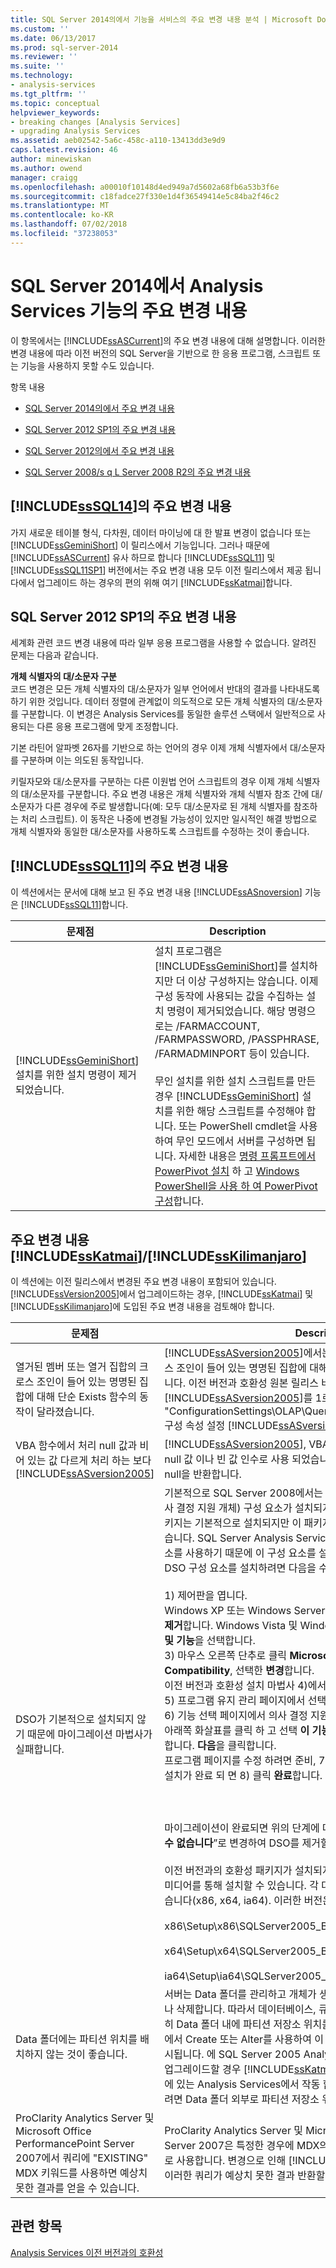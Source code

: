 ```yaml
---
title: SQL Server 2014의에서 기능을 서비스의 주요 변경 내용 분석 | Microsoft Docs
ms.custom: ''
ms.date: 06/13/2017
ms.prod: sql-server-2014
ms.reviewer: ''
ms.suite: ''
ms.technology:
- analysis-services
ms.tgt_pltfrm: ''
ms.topic: conceptual
helpviewer_keywords:
- breaking changes [Analysis Services]
- upgrading Analysis Services
ms.assetid: aeb02542-5a6c-458c-a110-13413dd3e9d9
caps.latest.revision: 46
author: minewiskan
ms.author: owend
manager: craigg
ms.openlocfilehash: a00010f10148d4ed949a7d5602a68fb6a53b3f6e
ms.sourcegitcommit: c18fadce27f330e1d4f36549414e5c84ba2f46c2
ms.translationtype: MT
ms.contentlocale: ko-KR
ms.lasthandoff: 07/02/2018
ms.locfileid: "37238053"
---
```

# <a name="breaking-changes-to-analysis-services-features-in-sql-server-2014"></a>SQL Server 2014에서 Analysis Services 기능의 주요 변경 내용
  이 항목에서는 [!INCLUDE[ssASCurrent](../includes/ssascurrent-md.md)]의 주요 변경 내용에 대해 설명합니다. 이러한 변경 내용에 따라 이전 버전의 SQL Server을 기반으로 한 응용 프로그램, 스크립트 또는 기능을 사용하지 못할 수도 있습니다.  
  
 항목 내용  
  
-   [SQL Server 2014의에서 주요 변경 내용](#bkmk_sql2014)  
  
-   [SQL Server 2012 SP1의 주요 변경 내용](#bkmk_2012Sp1)  
  
-   [SQL Server 2012의에서 주요 변경 내용](#bkmk_sql11)  
  
-   [SQL Server 2008/s q L Server 2008 R2의 주요 변경 내용](#bkmk_sql10)  
  
##  <a name="bkmk_sql2014"></a> [!INCLUDE[ssSQL14](../includes/sssql14-md.md)]의 주요 변경 내용  
 가지 새로운 테이블 형식, 다차원, 데이터 마이닝에 대 한 발표 변경이 없습니다 또는 [!INCLUDE[ssGeminiShort](../includes/ssgeminishort-md.md)] 이 릴리스에서 기능입니다.  그러나 때문에 [!INCLUDE[ssASCurrent](../includes/ssascurrent-md.md)] 유사 하므로 합니다 [!INCLUDE[ssSQL11](../includes/sssql11-md.md)] 및 [!INCLUDE[ssSQL11SP1](../includes/sssql11sp1-md.md)] 버전에서는 주요 변경 내용 모두 이전 릴리스에서 제공 됩니다에서 업그레이드 하는 경우의 편의 위해 여기 [!INCLUDE[ssKatmai](../includes/sskatmai-md.md)]합니다.  
  
##  <a name="bkmk_2012Sp1"></a> SQL Server 2012 SP1의 주요 변경 내용  
 세계화 관련 코드 변경 내용에 따라 일부 응용 프로그램을 사용할 수 없습니다. 알려진 문제는 다음과 같습니다.  
  
 **개체 식별자의 대/소문자 구분**  
 코드 변경은 모든 개체 식별자의 대/소문자가 일부 언어에서 반대의 결과를 나타내도록 하기 위한 것입니다. 데이터 정렬에 관계없이 의도적으로 모든 개체 식별자의 대/소문자를 구분합니다. 이 변경은 Analysis Services를 동일한 솔루션 스택에서 일반적으로 사용되는 다른 응용 프로그램에 맞게 조정합니다.  
  
 기본 라틴어 알파벳 26자를 기반으로 하는 언어의 경우 이제 개체 식별자에서 대/소문자를 구분하며 이는 의도된 동작입니다.  
  
 키릴자모와 대/소문자를 구분하는 다른 이원법 언어 스크립트의 경우 이제 개체 식별자의 대/소문자를 구분합니다. 주요 변경 내용은 개체 식별자와 개체 식별자 참조 간에 대/소문자가 다른 경우에 주로 발생합니다(예: 모두 대/소문자로 된 개체 식별자를 참조하는 처리 스크립트). 이 동작은 나중에 변경될 가능성이 있지만 일시적인 해결 방법으로 개체 식별자와 동일한 대/소문자를 사용하도록 스크립트를 수정하는 것이 좋습니다.  
  
##  <a name="bkmk_sql11"></a> [!INCLUDE[ssSQL11](../includes/sssql11-md.md)]의 주요 변경 내용  
 이 섹션에서는 문서에 대해 보고 된 주요 변경 내용 [!INCLUDE[ssASnoversion](../includes/ssasnoversion-md.md)] 기능은 [!INCLUDE[ssSQL11](../includes/sssql11-md.md)]합니다.  
  
|문제점|Description|  
|-----------|-----------------|  
|[!INCLUDE[ssGeminiShort](../includes/ssgeminishort-md.md)] 설치를 위한 설치 명령이 제거되었습니다.|설치 프로그램은 [!INCLUDE[ssGeminiShort](../includes/ssgeminishort-md.md)]를 설치하지만 더 이상 구성하지는 않습니다. 이제 구성 동작에 사용되는 값을 수집하는 설치 명령이 제거되었습니다. 해당 명령으로는 /FARMACCOUNT, /FARMPASSWORD, /PASSPHRASE, /FARMADMINPORT 등이 있습니다.<br /><br /> 무인 설치를 위한 설치 스크립트를 만든 경우 [!INCLUDE[ssGeminiShort](../includes/ssgeminishort-md.md)] 설치를 위한 해당 스크립트를 수정해야 합니다. 또는 PowerShell cmdlet을 사용하여 무인 모드에서 서버를 구성하면 됩니다. 자세한 내용은 [명령 프롬프트에서 PowerPivot 설치](../../2014/sql-server/install/install-powerpivot-from-the-command-prompt.md) 하 고 [Windows PowerShell을 사용 하 여 PowerPivot 구성](power-pivot-sharepoint/power-pivot-configuration-using-windows-powershell.md)합니다.|  
  
##  <a name="bkmk_sql10"></a> 주요 변경 내용 [!INCLUDE[ssKatmai](../includes/sskatmai-md.md)]/[!INCLUDE[ssKilimanjaro](../includes/sskilimanjaro-md.md)]  
 이 섹션에는 이전 릴리스에서 변경된 주요 변경 내용이 포함되어 있습니다. [!INCLUDE[ssVersion2005](../includes/ssversion2005-md.md)]에서 업그레이드하는 경우, [!INCLUDE[ssKatmai](../includes/sskatmai-md.md)] 및 [!INCLUDE[ssKilimanjaro](../includes/sskilimanjaro-md.md)]에 도입된 주요 변경 내용을 검토해야 합니다.  
  
|문제점|Description|  
|-----------|-----------------|  
|열거된 멤버 또는 열거 집합의 크로스 조인이 들어 있는 명명된 집합에 대해 단순 Exists 함수의 동작이 달라졌습니다.|[!INCLUDE[ssASversion2005](../includes/ssasversion2005-md.md)]에서는 열거된 멤버 또는 열거 집합의 크로스 조인이 들어 있는 명명된 집합에 대해 단순 Exists 함수가 작동하지 않았습니다. 이전 버전과 호환성 원본 릴리스 버전 및 SP1 [!INCLUDE[ssASversion2005](../includes/ssasversion2005-md.md)]를 1로 또는 이전 버전과 호환성을 위해 "ConfigurationSettings\OLAP\Query\NamedSetShallowExistsMode" 구성 속성 설정 [!INCLUDE[ssASversion2005](../includes/ssasversion2005-md.md)] SP2를 2로 설정 합니다.|  
|VBA 함수에서 처리 null 값과 비어 있는 값 다르게 처리 하는 보다 [!INCLUDE[ssASversion2005](../includes/ssasversion2005-md.md)]|[!INCLUDE[ssASversion2005](../includes/ssasversion2005-md.md)], VBA 함수가 반환 된 0 또는 빈 문자열이 null 값 이나 빈 값 인수로 사용 되었습니다. [!INCLUDE[ssKatmai](../includes/sskatmai-md.md)]에서는 null을 반환합니다.|  
|DSO가 기본적으로 설치되지 않기 때문에 마이그레이션 마법사가 실패합니다.|기본적으로 SQL Server 2008에서는 이전 버전과의 호환성을 위한 DSO(의사 결정 지원 개체) 구성 요소가 설치되지 않습니다. 이전 버전과의 호환성 패키지는 기본적으로 설치되지만 이 패키지에서 DSO 구성 요소는 사용되지 않습니다. SQL Server Analysis Services 마이그레이션 마법사는 이 구성 요소를 사용하기 때문에 이 구성 요소를 설치하지 않으면 마법사가 실패합니다. DSO 구성 요소를 설치하려면 다음을 수행합니다.<br /><br /> 1) 제어판을 엽니다.<br />Windows XP 또는 Windows Server 2003, 2)에서 선택 **프로그램 추가 / 제거**합니다. Windows Vista 및 Windows Server 2008의 경우 **프로그램 및 기능**을 선택합니다.<br />3) 마우스 오른쪽 단추로 클릭 **Microsoft SQL Server 2005 Backward Compatibility**, 선택한 **변경**합니다.<br />이전 버전과 호환성 설치 마법사 4)에서 클릭 **다음**합니다.<br />5) 프로그램 유지 관리 페이지에서 선택 **수정**를 클릭 하 고 **다음**합니다.<br />6) 기능 선택 페이지에서 의사 결정 지원 개체 (DSO)를 사용할 수 없는 경우 아래쪽 화살표를 클릭 하 고 선택 **이 기능은 로컬 하드 드라이브에 설치 됩니다**합니다. **다음**을 클릭합니다.<br />프로그램 페이지를 수정 하려면 준비, 7)에서 클릭 **설치**합니다.<br />설치가 완료 되 면 8) 클릭 **완료**합니다.<br /><br /> <br /><br /> 마이그레이션이 완료되면 위의 단계에 따라 DSO 옵션을 “**이 기능은 사용할 수 없습니다**”로 변경하여 DSO를 제거할 수 있습니다.<br /><br /> 이전 버전과의 호환성 패키지가 설치되지 않은 경우 SQL Server 2008 배포 미디어를 통해 설치할 수 있습니다. 각 대상 아키텍처마다 해당하는 버전이 있습니다(x86, x64, ia64). 이러한 버전은 다음 위치에서 찾을 수 있습니다.<br /><br /> x86\Setup\x86\SQLServer2005_BC.msi<br /><br /> x64\Setup\x64\SQLServer2005_BC.msi<br /><br /> ia64\Setup\ia64\SQLServer2005_BC.msi|  
|Data 폴더에는 파티션 위치를 배치하지 않는 것이 좋습니다.|서버는 Data 폴더를 관리하고 개체가 생성, 삭제 및 수정될 때 폴더를 만들거나 삭제합니다. 따라서 데이터베이스, 큐브 및 차원에 대한 하위 폴더에서는 특히 Data 폴더 내에 파티션 저장소 위치를 지정하지 않는 것이 좋습니다. 서버에서 Create 또는 Alter를 사용하여 이 작업을 수행할 수는 있지만 경고가 표시됩니다. 에 SQL Server 2005 Analysis Services에서 데이터베이스를 업그레이드할 경우 [!INCLUDE[ssKatmai](../includes/sskatmai-md.md)] Data 폴더에 파티션 저장소 위치에 있는 Analysis Services에서 작동 합니다. Restore 또는 Sync를 사용하려면 Data 폴더 외부로 파티션 저장소 위치를 이동해야 합니다.|  
|ProClarity Analytics Server 및 Microsoft Office PerformancePoint Server 2007에서 쿼리에 "EXISTING" MDX 키워드를 사용하면 예상치 못한 결과를 얻을 수 있습니다.|ProClarity Analytics Server 및 Microsoft Office PerformancePoint Server 2007은 특정한 경우에 MDX의 EXISTING 키워드를 잘못된 방식으로 사용합니다. 변경으로 인해 [!INCLUDE[ssKatmai](../includes/sskatmai-md.md)] Analysis Services, 이러한 쿼리가 예상치 못한 결과 반환할 수 있습니다.|  
  
## <a name="see-also"></a>관련 항목  
 [Analysis Services 이전 버전과의 호환성](analysis-services-backward-compatibility.md)  
  
  
